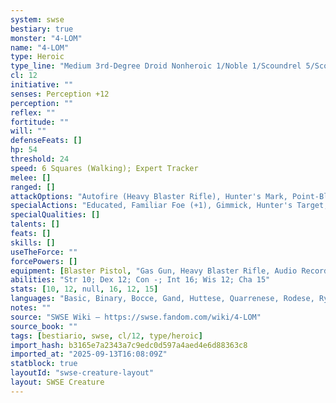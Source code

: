 ```yaml
---
system: swse
bestiary: true
monster: "4-LOM"
name: "4-LOM"
type: Heroic
type_line: "Medium 3rd-Degree Droid Nonheroic 1/Noble 1/Scoundrel 5/Scout 3/Bounty Hunter 3"
cl: 12
initiative: ""
senses: Perception +12
perception: ""
reflex: ""
fortitude: ""
will: ""
defenseFeats: []
hp: 54
threshold: 24
speed: 6 Squares (Walking); Expert Tracker
melee: []
ranged: []
attackOptions: "Autofire (Heavy Blaster Rifle), Hunter's Mark, Point-Blank Shot"
specialActions: "Educated, Familiar Foe (+1), Gimmick, Hunter's Target, Knack"
specialQualities: []
talents: []
feats: []
skills: []
useTheForce: ""
forcePowers: []
equipment: [Blaster Pistol, "Gas Gun, Heavy Blaster Rifle, Audio Recorder, Datapad"]
abilities: "Str 10; Dex 12; Con -; Int 16; Wis 12; Cha 15"
stats: [10, 12, null, 16, 12, 15]
languages: "Basic, Binary, Bocce, Gand, Huttese, Quarrenese, Rodese, Ryl, Shyriiwook; Translator Unit (DC 10)"
notes: ""
source: "SWSE Wiki – https://swse.fandom.com/wiki/4-LOM"
source_book: ""
tags: [bestiario, swse, cl/12, type/heroic]
import_hash: b3165e7a2343a7c9edc0d597a4aed4e6d88363c8
imported_at: "2025-09-13T16:08:09Z"
statblock: true
layoutId: "swse-creature-layout"
layout: SWSE Creature
---
```

